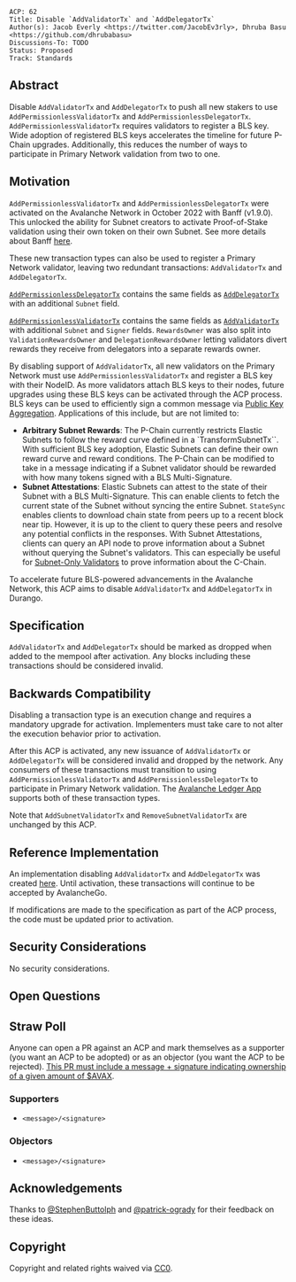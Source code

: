 ```text
ACP: 62
Title: Disable `AddValidatorTx` and `AddDelegatorTx`
Author(s): Jacob Everly <https://twitter.com/JacobEv3rly>, Dhruba Basu <https://github.com/dhrubabasu>
Discussions-To: TODO
Status: Proposed
Track: Standards
```

## Abstract

Disable `AddValidatorTx` and `AddDelegatorTx` to push all new stakers to use `AddPermissionlessValidatorTx` and `AddPermissionlessDelegatorTx`. `AddPermissionlessValidatorTx` requires validators to register a BLS key. Wide adoption of registered BLS keys accelerates the timeline for future P-Chain upgrades. Additionally, this reduces the number of ways to participate in Primary Network validation from two to one.

## Motivation

`AddPermissionlessValidatorTx` and `AddPermissionlessDelegatorTx` were activated on the Avalanche Network in October 2022 with Banff (v1.9.0). This unlocked the ability for Subnet creators to activate Proof-of-Stake validation using their own token on their own Subnet. See more details about Banff [here](https://medium.com/avalancheavax/banff-elastic-subnets-44042f41e34c).

These new transaction types can also be used to register a Primary Network validator, leaving two redundant transactions: `AddValidatorTx` and `AddDelegatorTx`.

[`AddPermissionlessDelegatorTx`](https://github.com/ava-labs/avalanchego/blob/v1.10.18/vms/platformvm/txs/add_permissionless_delegator_tx.go#L25-L37) contains the same fields as [`AddDelegatorTx`](https://github.com/ava-labs/avalanchego/blob/v1.10.18/vms/platformvm/txs/add_delegator_tx.go#L29-L39) with an additional `Subnet` field.

[`AddPermissionlessValidatorTx`](https://github.com/ava-labs/avalanchego/blob/v1.10.18/vms/platformvm/txs/add_permissionless_validator_tx.go#L35-L59) contains the same fields as [`AddValidatorTx`](https://github.com/ava-labs/avalanchego/blob/v1.10.18/vms/platformvm/txs/add_validator_tx.go#L29-L42) with additional `Subnet` and `Signer` fields. `RewardsOwner` was also split into `ValidationRewardsOwner` and `DelegationRewardsOwner` letting validators divert rewards they receive from delegators into a separate rewards owner.

By disabling support of `AddValidatorTx`, all new validators on the Primary Network must use `AddPermissionlessValidatorTx` and register a BLS key with their NodeID. As more validators attach BLS keys to their nodes, future upgrades using these BLS keys can be activated through the ACP process. BLS keys can be used to efficiently sign a common message via [Public Key Aggregation](https://crypto.stanford.edu/~dabo/pubs/papers/BLSmultisig.html). Applications of this include, but are not limited to:

- **Arbitrary Subnet Rewards**: The P-Chain currently restricts Elastic Subnets to follow the reward curve defined in a `TransformSubnetTx``. With sufficient BLS key adoption, Elastic Subnets can define their own reward curve and reward conditions. The P-Chain can be modified to take in a message indicating if a Subnet validator should be rewarded with how many tokens signed with a BLS Multi-Signature.
- **Subnet Attestations**: Elastic Subnets can attest to the state of their Subnet with a BLS Multi-Signature. This can enable clients to fetch the current state of the Subnet without syncing the entire Subnet. `StateSync` enables clients to download chain state from peers up to a recent block near tip. However, it is up to the client to query these peers and resolve any potential conflicts in the responses. With Subnet Attestations, clients can query an API node to prove information about a Subnet without querying the Subnet's validators. This can especially be useful for [Subnet-Only Validators](./13-subnet-only-validators.md) to prove information about the C-Chain.

To accelerate future BLS-powered advancements in the Avalanche Network, this ACP aims to disable `AddValidatorTx` and `AddDelegatorTx` in Durango.

## Specification

`AddValidatorTx` and `AddDelegatorTx` should be marked as dropped when added to the mempool after activation. Any blocks including these transactions should be considered invalid.

## Backwards Compatibility

Disabling a transaction type is an execution change and requires a mandatory upgrade for activation. Implementers must take care to not alter the execution behavior prior to activation.

After this ACP is activated, any new issuance of `AddValidatorTx` or `AddDelegatorTx` will be considered invalid and dropped by the network. Any consumers of these transactions must transition to using `AddPermissionlessValidatorTx` and `AddPermissionlessDelegatorTx` to participate in Primary Network validation. The [Avalanche Ledger App](https://github.com/LedgerHQ/app-avalanche) supports both of these transaction types.

Note that `AddSubnetValidatorTx` and `RemoveSubnetValidatorTx` are unchanged by this ACP.

## Reference Implementation

An implementation disabling `AddValidatorTx` and `AddDelegatorTx` was created [here](https://github.com/ava-labs/avalanchego/pull/2662). Until activation, these transactions will continue to be accepted by AvalancheGo.

If modifications are made to the specification as part of the ACP process, the code must be updated prior to activation.

## Security Considerations

No security considerations.

## Open Questions

## Straw Poll

Anyone can open a PR against an ACP and mark themselves as a supporter (you want an ACP to be adopted) or as an objector (you want the ACP to be rejected). [This PR must include a message + signature indicating ownership of a given amount of $AVAX](https://github.com/avalanche-foundation/ACPs#acp-straw-poll).

### Supporters
* `<message>/<signature>`

### Objectors
* `<message>/<signature>`

## Acknowledgements

Thanks to [@StephenButtolph](https://github.com/StephenButtolph) and [@patrick-ogrady](https://github.com/patrick-ogrady) for their feedback on these ideas.

## Copyright

Copyright and related rights waived via [CC0](https://creativecommons.org/publicdomain/zero/1.0/).
